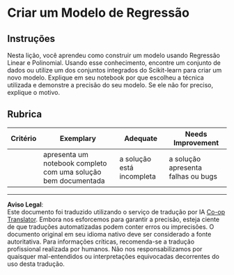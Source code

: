 <!--
CO_OP_TRANSLATOR_METADATA:
{
  "original_hash": "cc471fa89c293bc735dd3a9a0fb79b1b",
  "translation_date": "2025-08-29T20:19:42+00:00",
  "source_file": "2-Regression/3-Linear/assignment.md",
  "language_code": "br"
}
-->
# Criar um Modelo de Regressão

## Instruções

Nesta lição, você aprendeu como construir um modelo usando Regressão Linear e Polinomial. Usando esse conhecimento, encontre um conjunto de dados ou utilize um dos conjuntos integrados do Scikit-learn para criar um novo modelo. Explique em seu notebook por que escolheu a técnica utilizada e demonstre a precisão do seu modelo. Se ele não for preciso, explique o motivo.

## Rubrica

| Critério | Exemplary                                                    | Adequate                   | Needs Improvement               |
| -------- | ------------------------------------------------------------ | -------------------------- | ------------------------------- |
|          | apresenta um notebook completo com uma solução bem documentada | a solução está incompleta  | a solução apresenta falhas ou bugs |

---

**Aviso Legal**:  
Este documento foi traduzido utilizando o serviço de tradução por IA [Co-op Translator](https://github.com/Azure/co-op-translator). Embora nos esforcemos para garantir a precisão, esteja ciente de que traduções automatizadas podem conter erros ou imprecisões. O documento original em seu idioma nativo deve ser considerado a fonte autoritativa. Para informações críticas, recomenda-se a tradução profissional realizada por humanos. Não nos responsabilizamos por quaisquer mal-entendidos ou interpretações equivocadas decorrentes do uso desta tradução.